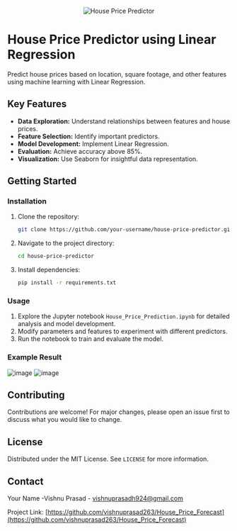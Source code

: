 <p align="center">
  <img src="https://miro.medium.com/v2/resize:fit:1400/0*cDRFtpTiOJFrfzS5.jpg" alt="House Price Predictor">
</p>

# House Price Predictor using Linear Regression

Predict house prices based on location, square footage, and other features using machine learning with Linear Regression.

## Key Features
- **Data Exploration:** Understand relationships between features and house prices.
- **Feature Selection:** Identify important predictors.
- **Model Development:** Implement Linear Regression.
- **Evaluation:** Achieve accuracy above 85%.
- **Visualization:** Use Seaborn for insightful data representation.

## Getting Started

### Installation
1. Clone the repository:
    ```sh
    git clone https://github.com/your-username/house-price-predictor.git
    ```
2. Navigate to the project directory:
    ```sh
    cd house-price-predictor
    ```
3. Install dependencies:
    ```sh
    pip install -r requirements.txt
    ```

### Usage
1. Explore the Jupyter notebook `House_Price_Prediction.ipynb` for detailed analysis and model development.
2. Modify parameters and features to experiment with different predictors.
3. Run the notebook to train and evaluate the model.

### Example Result
![image](https://github.com/user-attachments/assets/ec542b41-d7ee-465a-94c0-d7abcf4b42a3)
![image](https://github.com/user-attachments/assets/a4f3a96f-9333-41aa-bec0-c45ad0e63a83)



## Contributing
Contributions are welcome! For major changes, please open an issue first to discuss what you would like to change.

## License
Distributed under the MIT License. See `LICENSE` for more information.

## Contact
Your Name -Vishnu Prasad - vishnuprasadh924@gmail.com

Project Link: [https://github.com/vishnuprasad263/House_Price_Forecast](https://github.com/vishnuprasad263/House_Price_Forecast)


